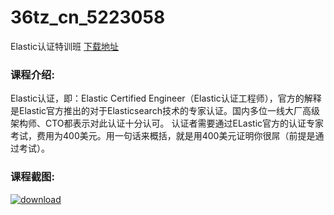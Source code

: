 # 36tz_cn_5223058
Elastic认证特训班
[下载地址](http://www.36tz.cn/article/5223058 "下载地址")
### 课程介绍:
Elastic认证，即：Elastic Certified Engineer（Elastic认证工程师），官方的解释是Elastic官方推出的对于Elasticsearch技术的专家认证。国内多位一线大厂高级架构师、CTO都表示对此认证十分认可。
认证者需要通过ELastic官方的认证专家考试，费用为400美元。用一句话来概括，就是用400美元证明你很屌（前提是通过考试）。

### 课程截图:
[![download](http://36tz.cn/muke_img/2022_03_2-4.png "下载地址")](http://www.36tz.cn "下载地址")
